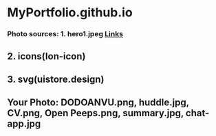 # MyPortfolio.github.io
  

### Photo sources:  1. hero1.jpeg [Links](http://https://pxhere.com/vi/photo/1066990)
##                  2. icons(Ion-icon) 
##                  3. svg(uistore.design)
    
## Your Photo:     DODOANVU.png, huddle.jpg, CV.png, Open Peeps.png, summary.jpg, chat-app.jpg 
